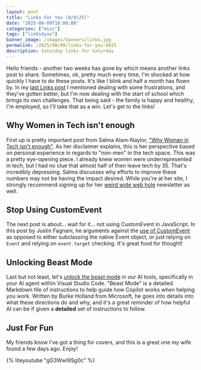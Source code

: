 ```yaml
---
layout: post
title: "Links For You (8/9/25)"
date: "2025-08-09T18:00:00"
categories: ["misc"]
tags: ["links4you"]
banner_image: /images/banners/links.jpg
permalink: /2025/08/09/links-for-you-8925
description: Saturday links for Saturday
---
```


Hello friends - another two weeks has gone by which means another links post to share. Sometimes, ok, pretty much every time, I'm shocked at how quickly I have to do these posts. It's like I blink and half a month has flown by. In my [last Links post](https://www.raymondcamden.com/2025/07/27/links-for-you-72725) I mentioned dealing with some frustrations, and they've gotten better, but I'm now dealing with the start of school which brings its own challenges. That being said - the family is happy and healthy, I'm employed, so I'll take that as a win. Let's get to the links!

## Why Women in Tech isn't enough

First up is pretty important post from Salma Alam-Naylor, ["Why Woman in Tech isn't enough"](https://whitep4nth3r.com/blog/why-women-in-tech-isnt-enough/). As her disclaimer explains, this is her perspective based on personal experience in regards to "non-men" in the tech space. This was a pretty eye-opening piece. I already knew women were underrepresented in tech, but I had no clue that almost half of then leave tech by 35. That's incredibly depressing. Salma discusses why efforts to improve these numbers may not be having the impact desired. While you're at her site, I strongly recommend signing up for her [weird wide web hole](https://buttondown.com/weirdwidewebhole) newsletter as well.

## Stop Using CustomEvent

The next post is about... wait for it... not using CustomEvent in JavaScript. In this post by Justin Fagnani, he arguments against the [use of CustomEvent](https://justinfagnani.com/2025/06/25/stop-using-custom-event?utm_source=tldrwebdev) as opposed to either subclassing the native Event object, or just relying on `Event` and relying on `event.target` checking. It's great food for thought!

## Unlocking Beast Mode

Last but not least, let's [unlock the beast mode](https://burkeholland.github.io/posts/beast-mode-3-1/) in our AI tools, specifically in your AI agent within Visual Studio Code. "Beast Mode" is a detailed Markdown file of instructions to help guide how Copilot works when helping you work. Written by Burke Holland from Microsoft, he goes into details into what these directions do and why, and it's a great reminder of how helpful AI can be if given a **detailed** set of instructions to follow. 

## Just For Fun

My friends know I've got a thing for covers, and this is a great one my wife found a few days ago. Enjoy!

{% liteyoutube "gG3Wwl9Sg0c" %}

